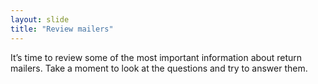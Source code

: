 ```yaml
---
layout: slide
title: "Review mailers"
---
```


It’s time to review some of the most important information about return mailers.  Take a moment to look at the questions and try to answer them.  
